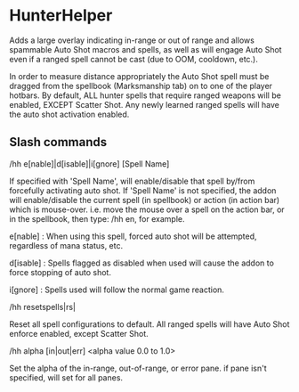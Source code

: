 # HunterHelper

Adds a large overlay indicating in-range or out of range and allows spammable Auto Shot macros and spells, as well as will engage Auto Shot even if a ranged spell cannot be cast (due to OOM, cooldown, etc.).

In order to measure distance appropriately the Auto Shot spell must be dragged from the spellbook (Marksmanship tab) on to one of the player hotbars.
By default, ALL hunter spells that require ranged weapons will be enabled, EXCEPT Scatter Shot.
Any newly learned ranged spells will have the auto shot activation enabled.

## Slash commands
/hh e[nable]|d[isable]|i[gnore] [Spell Name]

If specified with 'Spell Name', will enable/disable that spell by/from forcefully activating auto shot.
If 'Spell Name' is not specified, the addon will enable/disable the current spell (in spellbook) or action (in action bar) which is mouse-over.
i.e. move the mouse over a spell on the action bar, or in the spellbook, then type: /hh en, for example.

e[nable] : When using this spell, forced auto shot will be attempted, regardless of mana status, etc.

d[isable] : Spells flagged as disabled when used will cause the addon to force stopping of auto shot. 

i[gnore] : Spells used will follow the normal game reaction.
		
/hh resetspells|rs|

Reset all spell configurations to default. All ranged spells will have Auto Shot enforce enabled, except Scatter Shot.		

/hh alpha [in|out|err] <alpha value 0.0 to 1.0>

Set the alpha of the in-range, out-of-range, or error pane. if pane isn't specified, will set for all panes.
